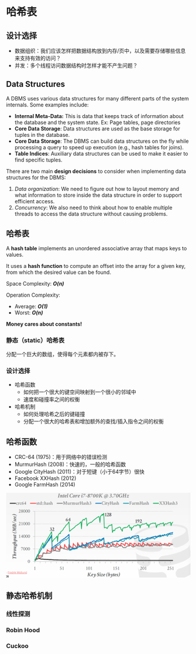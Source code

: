



# 哈希表



## 设计选择

- 数据组织：我们应该怎样把数据结构放到内存/页中，以及需要存储哪些信息来支持有效的访问？
- 并发：多个线程访问数据结构时怎样才能不产生问题？







## Data Structures

A DBMS uses various data structures for many different parts of the system internals. Some examples include: 

- **Internal Meta-Data:** This is data that keeps track of information about the database and the system state. Ex: Page tables, page directories
- **Core Data Storage**: Data structures are used as the base storage for tuples in the database. 
- **Core Data Storage**: The DBMS can build data structures on the fly while processing a query to speed up execution (e.g., hash tables for joins). 
- **Table Indices**: Auxiliary data structures can be used to make it easier to find specific tuples.

There are two main **design decisions** to consider when implementing data structures for the DBMS: 

1. *Data organization*: We need to figure out how to layout memory and what information to store inside the data structure in order to support efficient access. 
2. *Concurrency*: We also need to think about how to enable multiple threads to access the data structure without causing problems.

## 	哈希表

A **hash table** implements an unordered associative array that maps keys to values.

It uses a **hash function** to compute an offset into the array for a given key, from which the desired value can be found.

Space Complexity: ***O(n)***

Operation Complexity:

- Average: ***O(1)*** 
- Worst: ***O(n)***

**Money cares about constants!**

### 	静态（static）哈希表

分配一个巨大的数组，使得每个元素都内被存下。

### 	设计选择

- 哈希函数
  - 如何把一个很大的键空间映射到一个很小的邻域中
  - 速度和碰撞率之间的权衡
- 哈希机制
  - 如何处理哈希之后的键碰撞
  - 分配一个很大的哈希表和增加额外的查找/插入指令之间的权衡

## 	哈希函数

- CRC-64 (1975)：用于网络中的错误检测
- MurmurHash (2008)：快速的，一般的哈希函数
- Google CityHash (2011)：对于短键（小于64字节）很快
- Facebook XXHash (2012)
- Google FarmHash (2014)

![image-20220831232932321](assets/image-20220831232932321.png)

## 	



## 静态哈希机制

### 	线性探测



### 	Robin Hood



### 	Cuckoo



